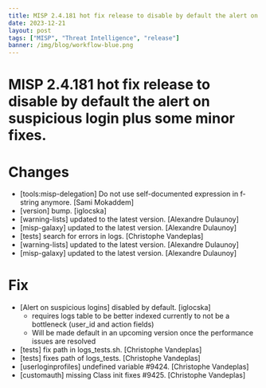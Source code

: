 ```yaml
---
title: MISP 2.4.181 hot fix release to disable by default the alert on suspicious login plus some minor fixes. 
date: 2023-12-21
layout: post
tags: ["MISP", "Threat Intelligence", "release"]
banner: /img/blog/workflow-blue.png
---
```


# MISP 2.4.181 hot fix release to disable by default the alert on suspicious login plus some minor fixes.

# Changes

- [tools:misp-delegation] Do not use self-documented expression in
  f-string anymore. [Sami Mokaddem]
- [version] bump. [iglocska]
- [warning-lists] updated to the latest version. [Alexandre Dulaunoy]
- [misp-galaxy] updated to the latest version. [Alexandre Dulaunoy]
- [tests] search for errors in logs. [Christophe Vandeplas]
- [warning-lists] updated to the latest version. [Alexandre Dulaunoy]
- [misp-galaxy] updated to the latest version. [Alexandre Dulaunoy]

# Fix

- [Alert on suspicious logins] disabled by default. [iglocska]
  - requires logs table to be better indexed currently to not be a bottleneck (user_id and action fields)
  - Will be made default in an upcoming version once the performance issues are resolved
- [tests] fix path in logs_tests.sh. [Christophe Vandeplas]
- [tests] fixes path of logs_tests. [Christophe Vandeplas]
- [userloginprofiles] undefined variable #9424. [Christophe Vandeplas]
- [customauth] missing Class init fixes #9425. [Christophe Vandeplas]


